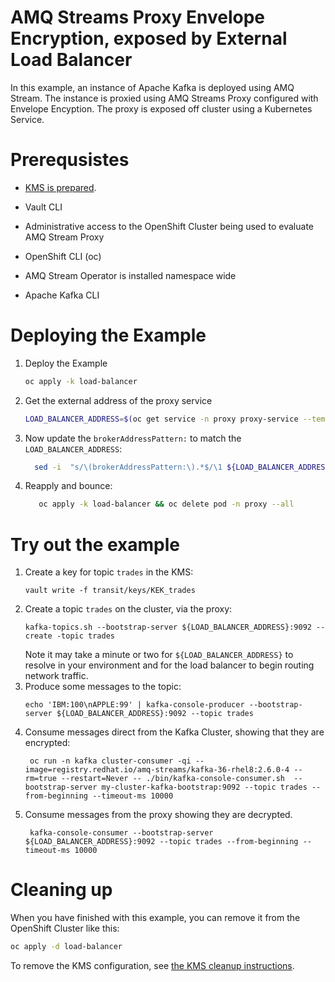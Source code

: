 # AMQ Streams Proxy Envelope Encryption, exposed by External Load Balancer

In this example, an instance of Apache Kafka is deployed using AMQ Stream.  The instance is proxied using
AMQ Streams Proxy configured with Envelope Encyption.  The proxy is exposed off cluster using a Kubernetes
Service.

# Prerequsistes

* [KMS is prepared](../PREPARE_KMS.md).
* Vault CLI

* Administrative access to the OpenShift Cluster being used to evaluate AMQ Stream Proxy
* OpenShift CLI (oc)
* AMQ Stream Operator is installed namespace wide
* Apache Kafka CLI

# Deploying the Example

1. Deploy the Example
   ```sh
   oc apply -k load-balancer
   ```
2. Get the external address of the proxy service
   ```sh
   LOAD_BALANCER_ADDRESS=$(oc get service -n proxy proxy-service --template='{{(index .status.loadBalancer.ingress 0).hostname}}')
   ```
3. Now update the `brokerAddressPattern:` to match the `LOAD_BALANCER_ADDRESS`:
   ```sh
     sed -i  "s/\(brokerAddressPattern:\).*$/\1 ${LOAD_BALANCER_ADDRESS}/" load-balancer/proxy/proxy-config.yaml
   ```
4. Reapply and bounce:
   ```sh
      oc apply -k load-balancer && oc delete pod -n proxy --all
   ```

# Try out the example

1. Create a key for topic `trades` in the KMS:
   ```
   vault write -f transit/keys/KEK_trades
   ```
2. Create a topic `trades` on the cluster, via the proxy:
   ```
   kafka-topics.sh --bootstrap-server ${LOAD_BALANCER_ADDRESS}:9092 --create -topic trades
   ```
   Note it may take a minute or two for `${LOAD_BALANCER_ADDRESS}` to resolve in your environment and for the load balancer to begin routing
   network traffic.
4. Produce some messages to the topic:
   ```
   echo 'IBM:100\nAPPLE:99' | kafka-console-producer --bootstrap-server ${LOAD_BALANCER_ADDRESS}:9092 --topic trades
   ```
5. Consume messages direct from the Kafka Cluster, showing that they are encrypted:
   ```
    oc run -n kafka cluster-consumer -qi --image=registry.redhat.io/amq-streams/kafka-36-rhel8:2.6.0-4 --rm=true --restart=Never -- ./bin/kafka-console-consumer.sh  --bootstrap-server my-cluster-kafka-bootstrap:9092 --topic trades --from-beginning --timeout-ms 10000
   ```
6. Consume messages from the proxy showing they are decrypted.   
   ```
    kafka-console-consumer --bootstrap-server ${LOAD_BALANCER_ADDRESS}:9092 --topic trades --from-beginning --timeout-ms 10000
   ```   

# Cleaning up

When you have finished with this example, you can remove it from the OpenShift Cluster like this:

```sh
oc apply -d load-balancer
```

To remove the KMS configuration, see [the KMS cleanup instructions](../PREPARE_KMS.md#cleaning-up).

